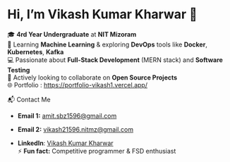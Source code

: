 # Hi, I’m Vikash Kumar Kharwar 👋
🎓 **4rd Year Undergraduate** at **NIT Mizoram**  
🌱 Learning **Machine Learning** & exploring **DevOps** tools like **Docker**, **Kubernetes**, **Kafka**  
💻 Passionate about **Full-Stack Development** (MERN stack) and **Software Testing**  
🔎 Actively looking to collaborate on **Open Source Projects**  
🌐 Portfolio : https://portfolio-vikash1.vercel.app/

📬 Contact Me
- **Email 1:** [amit.sbz1596@gmail.com](mailto:amit.sbz1596@gmail.com)  
- **Email 2:** [vikash21596.nitmz@gmail.com](mailto:vikash21596.nitmz@gmail.com)
 
- **LinkedIn**: [Vikash Kumar Kharwar](https://www.linkedin.com/in/vikash-kumar-kharwar-142157265/)  
⚡ **Fun fact:** Competitive programmer & FSD enthusiast






